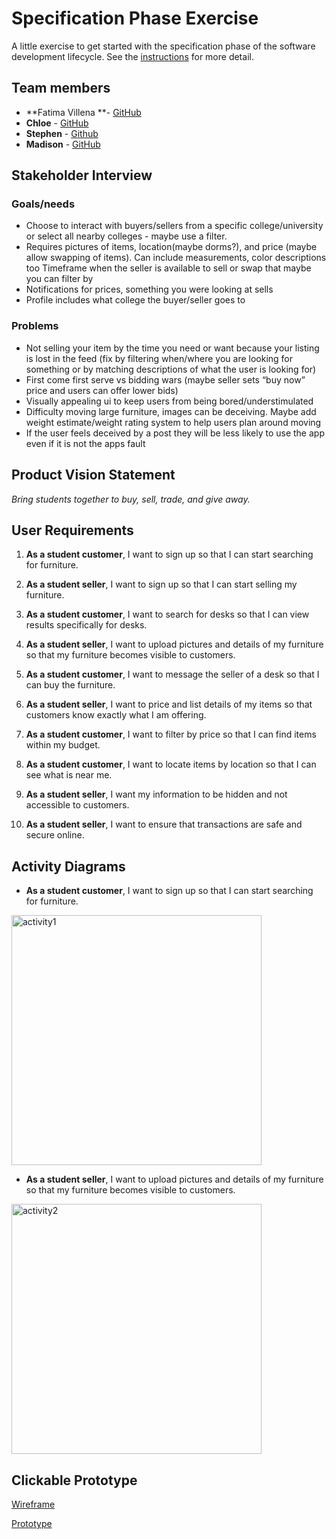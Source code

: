 # Specification Phase Exercise

A little exercise to get started with the specification phase of the software development lifecycle. See the [instructions](instructions.md) for more detail.

## Team members

- **Fatima Villena **- [GitHub](https://github.com/favils)
- **Chloe** - [GitHub](https://github.com/jh7316)
- **Stephen** - [Github](https://github.com/StephenS2021/)
- **Madison** - [GitHub](https://github.com/mkphung29)


## Stakeholder Interview 

### Goals/needs
- Choose to interact with buyers/sellers from a specific college/university or select all nearby colleges - maybe use a filter.
- Requires pictures of items, location(maybe dorms?), and price (maybe allow swapping of items). Can include measurements, color descriptions too 
Timeframe when the seller is available to sell or swap that maybe you can filter by
- Notifications for prices, something you were looking at sells
- Profile includes what college the buyer/seller goes to

### Problems
- Not selling your item by the time you need or want because your listing is lost in the feed (fix by filtering when/where you are looking for something or by matching descriptions of what the user is looking for)
- First come first serve vs bidding wars (maybe seller sets “buy now” price and users can offer lower bids)
- Visually appealing ui to keep users from being bored/understimulated
- Difficulty moving large furniture, images can be deceiving. Maybe add weight estimate/weight rating system to help users plan around moving
- If the user feels deceived by a post they will be less likely to use the app even if it is not the apps fault


## Product Vision Statement

*Bring students together to buy, sell, trade, and give away.*

## User Requirements

1. **As a student customer**, I want to sign up so that I can start searching for furniture.

2. **As a student seller**, I want to sign up so that I can start selling my furniture.

3. **As a student customer**, I want to search for desks so that I can view results specifically for desks.

4. **As a student seller**, I want to upload pictures and details of my furniture so that my furniture becomes visible to customers.

5. **As a student customer**, I want to message the seller of a desk so that I can buy the furniture.

6. **As a student seller**, I want to price and list details of my items so that customers know exactly what I am offering.

7. **As a student customer**, I want to filter by price so that I can find items within my budget.

8. **As a student customer**, I want to locate items by location so that I can see what is near me.

9. **As a student seller**, I want my information to be hidden and not accessible to customers.

10. **As a student seller**, I want to ensure that transactions are safe and secure online.


## Activity Diagrams

- **As a student customer**, I want to sign up so that I can start searching for furniture.

<img src="https://github.com/user-attachments/assets/b44f5cf9-e57c-4d8f-9e9e-f612ba7eb605" alt="activity1" width="400"/>

- **As a student seller**, I want to upload pictures and details of my furniture so that my furniture becomes visible to customers.

<img src="https://github.com/user-attachments/assets/8665ceb8-f9b1-4827-8743-76f8ce4bd874" alt="activity2" width="400"/>


## Clickable Prototype

[Wireframe](https://www.figma.com/design/Fv0pgEHWsrpvlgpjVqHG53/Marketplace?node-id=0-1&t=4c5Vmabhu2QZVlB0-)

[Prototype](https://www.figma.com/proto/Fv0pgEHWsrpvlgpjVqHG53/Marketplace?node-id=0-1&t=IQDTZSARNK6RQ3Ka-1)
